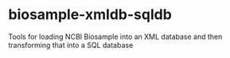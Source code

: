 # biosample-xmldb-sqldb
Tools for loading NCBI Biosample into an XML database and then transforming that into a SQL database
